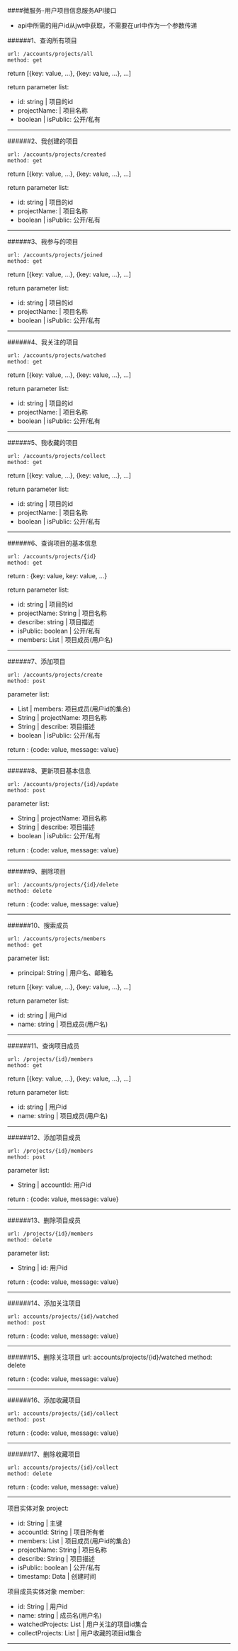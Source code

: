 ####微服务-用户项目信息服务API接口

* api中所需的用户id从jwt中获取，不需要在url中作为一个参数传递

######1、查询所有项目

	url: /accounts/projects/all
	method: get


return [{key: value, ...}, {key: value, ...}, ...]

return parameter list:

- id: string 	| 	项目的id
- projectName:  |	项目名称
- boolean 		| isPublic: 公开/私有

- - - -

######2、我创建的项目

	url: /accounts/projects/created
	method: get

return [{key: value, ...}, {key: value, ...}, ...]

return parameter list:

- id: string 	| 	项目的id
- projectName:  |	项目名称
- boolean 		| isPublic: 公开/私有

- - - -

######3、我参与的项目

	url: /accounts/projects/joined
	method: get

return [{key: value, ...}, {key: value, ...}, ...]

return parameter list:

- id: string 	| 	项目的id
- projectName:  |	项目名称
- boolean 		| isPublic: 公开/私有
- - - -

######4、我关注的项目

	url: /accounts/projects/watched
	method: get
	

return [{key: value, ...}, {key: value, ...}, ...]

return parameter list:

- id: string 	| 	项目的id
- projectName:  |	项目名称
- boolean 		| isPublic: 公开/私有
- - - -

######5、我收藏的项目

	url: /accounts/projects/collect
	method: get

return [{key: value, ...}, {key: value, ...}, ...]

return parameter list:

- id: string 	| 	项目的id
- projectName:  |	项目名称
- boolean 		| isPublic: 公开/私有

- - - -

######6、查询项目的基本信息

	url: /accounts/projects/{id}
	method: get
	

return : {key: value, key: value, ...}

return parameter list:

- id: string    |  项目的id
- projectName: String  |  项目名称
- describe: string  |  项目描述
- isPublic: boolean |  公开/私有
- members: List    | 项目成员(用户名)

- - - -

######7、添加项目

	url: /accounts/projects/create
	method: post
	
parameter list:

- List    | members: 项目成员(用户id的集合)
- String  | projectName: 项目名称
- String  | describe: 项目描述
- boolean | isPublic: 公开/私有

return : {code: value, message: value}

- - - -

######8、更新项目基本信息

	url: /accounts/projects/{id}/update
	method: post

parameter list:

- String  | projectName: 项目名称
- String  | describe: 项目描述
- boolean | isPublic: 公开/私有

return : {code: value, message: value}

- - - -

######9、删除项目

	url: /accounts/projects/{id}/delete
	method: delete

return : {code: value, message: value}

- - - -

######10、搜索成员

	url: /accounts/projects/members
	method: get

parameter list:

- principal: String  |  用户名、邮箱名

return [{key: value, ...}, {key: value, ...}, ...]

return parameter list:

- id: string |  用户id
- name: string    | 项目成员(用户名)

- - - -

######11、查询项目成员

	url: /projects/{id}/members
	method: get

return [{key: value, ...}, {key: value, ...}, ...]

return parameter list:

- id: string |  用户id
- name: string    | 项目成员(用户名)

- - - -

######12、添加项目成员

	url: /projects/{id}/members
	method: post

parameter list:

- String  | accountId: 用户id

return : {code: value, message: value}

- - - -

######13、删除项目成员

	url: /projects/{id}/members
	method: delete

parameter list:

- String  | id: 用户id

return : {code: value, message: value}

- - - -

######14、添加关注项目

	url: accounts/projects/{id}/watched
	method: post

return : {code: value, message: value}

- - - -

######15、删除关注项目
	url: accounts/projects/{id}/watched
	method: delete
	
return : {code: value, message: value}

- - - -	

######16、添加收藏项目

	url: accounts/projects/{id}/collect
	method: post

return : {code: value, message: value}

- - - -

######17、删除收藏项目

	url: accounts/projects/{id}/collect
	method: delete

return : {code: value, message: value}

- - - -


项目实体对象 project:

* id: String  | 	主键
* accountId: String  |	 	项目所有者
* members: List    |	项目成员(用户id的集合)
* projectName: String  |	 项目名称
* describe: String  |	 项目描述
* isPublic: boolean |	 公开/私有
* timestamp: Data    |  创建时间

项目成员实体对象 member:

* id: String 	| 	用户id
* name: string 	|	成员名(用户名)
* watchedProjects: List<String> | 用户关注的项目id集合
* collectProjects: List<String> | 用户收藏的项目id集合

- - - -